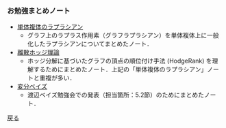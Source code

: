 ### お勉強まとめノート
- [単体複体のラプラシアン](https://drive.google.com/file/d/1TKdiFM5QmgTV9T06hxpPQHqcrrPoUu6w/view?usp=sharing)
  - グラフ上のラプラス作用素（グラフラプラシアン）を単体複体上に一般化したラプラシアンについてまとめたノート．
- [離散ホッジ理論](https://drive.google.com/file/d/1hmI4RucsrwG00FdN9LskoPO7tuaP5QyU/view?usp=sharing)
  - ホッジ分解に基づいたグラフの頂点の順位付け手法 (HodgeRank) を理解するためにまとめたノート．上記の「単体複体のラプラシアン」ノートと重複が多い．
- [変分ベイズ](https://drive.google.com/file/d/1LF5WkSUKeE2jYDDMDeprHFbEU1oXaDQk/view?usp=sharing)
  - 渡辺ベイズ勉強会での発表（担当箇所：5.2節）のためにまとめたノート．


[戻る](https://ubnqf.github.io)
